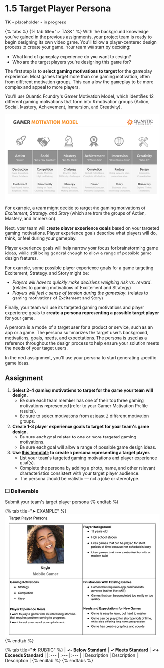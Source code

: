 # 1.5 Target Player Persona

TK - placeholder - in progress

{% tabs %}
{% tab title="✓ TASK" %}
With the background knowledge you've gained in the previous assignments, your project team is ready to begin designing its own video game. You'll follow a player-centered design process to create your game. Your team will start by deciding:

* What kind of gameplay experience do you want to design?
* Who are the target players you're designing this game for?

The first step is to **select gaming motivations to target** for the gameplay experience. Most games target more than one gaming motivation, often from different motivation groups. This can allow the gameplay to be more complex and appeal to more players.

You'll use Quantic Foundry's Gamer Motivation Model, which identifies 12 different gaming motivations that form into 6 motivation groups \(Action, Social, Mastery, Achievement, Immersion, and Creativity\).

![](../../.gitbook/assets/gamer-motivation-model.png)

For example, a team might decide to target the gaming motivations of _Excitement, Strategy, and Story_ \(which are from the groups of Action, Mastery, and Immersion\).

Next, your team will **create player experience goals** based on your targeted gaming motivations. Player experience goals describe what players will do, think, or feel during your gameplay.

Player experience goals will help narrow your focus for brainstorming game ideas, while still being general enough to allow a range of possible game design features.

For example, some possible player experience goals for a game targeting Excitement, Strategy, and Story might be:

* _Players will have to quickly make decisions weighing risk vs. reward_. \(relates to gaming motivations of Excitement and Strategy\)
* _Players will feel a sense of tension during the gameplay_. \(relates to gaming motivations of Excitement and Story\)

Finally, your team will use its targeted gaming motivations and player experience goals to **create a persona representing a possible target player** for your game.

A persona is a model of a target user for a product or service, such as an app or a game. The persona summarizes the target user’s background, motivations, goals, needs, and expectations. The persona is used as a reference throughout the design process to help ensure your solution meets the needs of your target users.

In the next assignment, you'll use your persona to start generating specific game ideas.

## Assignment

1. **Select 2-4 gaming motivations to target for the game your team will design.**
   * Be sure each team member has one of their top three gaming motivations represented \(refer to your Gamer Motivation Profile results\).
   * Be sure to select motivations from at least 2 different motivation groups.
2. **Create 1-3 player experience goals to target for your team's game design.**
   * Be sure each goal relates to one or more targeted gaming motivations.
   * Be sure each goal will allow a range of possible game design ideas.
3. **Use** [**this template**](https://drive.google.com/open?id=1kc1Bu4eh5CwHrWh8ZsVuVoaxdg1TMjsfFsVbA0VNMC4) **to create a persona representing a target player.**
   * List your team's targeted gaming motivations and player experience goal\(s\).
   * Complete the persona by adding a photo, name, and other relevant characteristics consistent with your target player audience.
   * The persona should be realistic — not a joke or stereotype.

### **❏ Deliverable**

Submit your team's target player persona
{% endtab %}

{% tab title="➤ EXAMPLE" %}
![](../../.gitbook/assets/player-persona-example.jpg)
{% endtab %}

{% tab title="★ RUBRIC" %}
| **✓- Below Standard** | **✓ Meets Standard** | **✓+ Exceeds Standard** |
| :--- | :--- | :--- |
| Description | Description | Description |
{% endtab %}
{% endtabs %}

